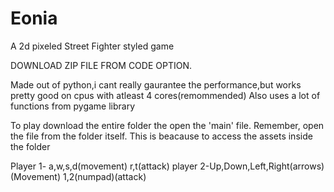 # Eonia
A 2d pixeled Street Fighter styled game

DOWNLOAD ZIP FILE FROM CODE OPTION.

Made out of python,i cant really gaurantee the performance,but works pretty good on cpus with atleast 4 cores(remommended)
Also uses a lot of functions from pygame library

To play download the entire folder the open the 'main' file.
Remember, open the file from the folder itself.
This is beacause to access the assets inside the folder


Player 1- a,w,s,d(movement) r,t(attack)
player 2-Up,Down,Left,Right(arrows)(Movement)  1,2(numpad)(attack)
